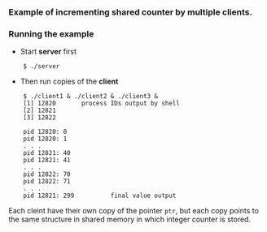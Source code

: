 ### Example of incrementing shared counter by multiple clients.

### Running the example
- Start **server** first
```
    $ ./server
```
- Then run copies of the **client**
```
    $ ./client1 & ./client2 & ./client3 &
    [1] 12820       process IDs output by shell
    [2] 12821
    [3] 12822
    
    pid 12820: 0
    pid 12820: 1
    . . .
    pid 12821: 40
    pid 12821: 41
    . . . 
    pid 12822: 70
    pid 12822: 71
    . . . 
    pid 12821: 299          final value output 
```
Each cleint have their own copy of the pointer `ptr`, but each copy points to the same structure in shared memory in which integer counter is stored.
